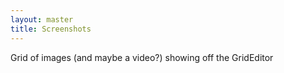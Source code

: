 ```yaml
---
layout: master
title: Screenshots
---
```


Grid of images (and maybe a video?) showing off the GridEditor